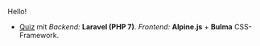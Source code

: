 
Hello!
- [Quiz](https://quiz.adriansoftware.de/) mit *Backend:* **Laravel (PHP 7)**. *Frontend:* **Alpine.js** + **Bulma** CSS-Framework.
